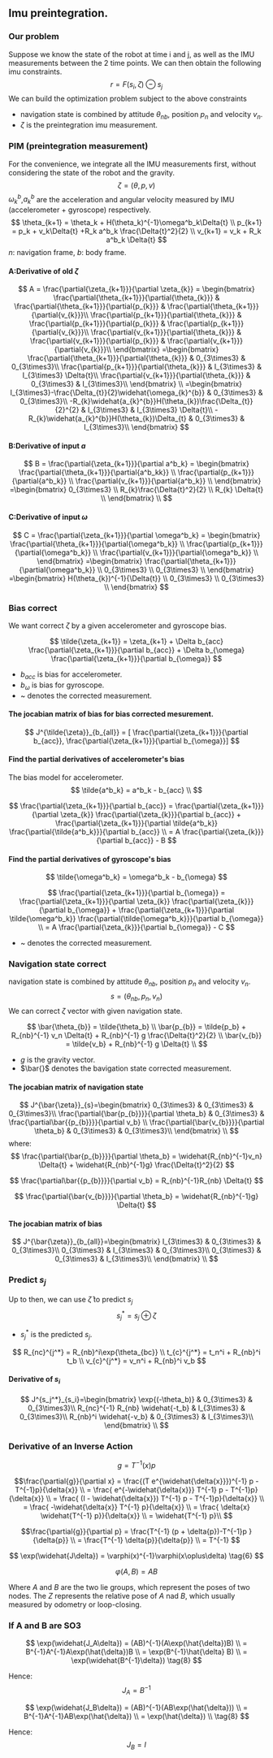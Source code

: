 ## Imu preintegration.  

### Our problem
Suppose we know the state of the robot at time i and j, as well as the IMU measurements between the 2 time points. We can then obtain the following imu constraints.
$$ 
r = F(s_i,\zeta)\ominus s_j
$$
We can build the optimization problem subject to the above constraints
* navigation state is combined by attitude $\theta_{nb}$, position $p_n$ and velocity $v_n$.   
* $\zeta$ is the preintegration imu measurement.


### PIM (preintegration measurement)
For the convenience, we integrate all the IMU measurements first, without considering the state of the robot and the gravity.
$$
\zeta = (\theta, p ,v)
$$
$\omega^b_k$,$a^b_k$ are the acceleration and angular velocity measured by IMU (accelerometer + gyroscope) respectively.
$$
\theta_{k+1} = \theta_k + H(\theta_k)^{-1}\omega^b_k\Delta{t} \\
p_{k+1} = p_k + v_k\Delta{t} +R_k a^b_k \frac{\Delta{t}^2}{2} \\
v_{k+1} = v_k + R_k a^b_k \Delta{t}
$$
$n$: navigation frame, $b$: body frame.
#### A:Derivative of old $\zeta$
$$
A = \frac{\partial{\zeta_{k+1}}}{\partial \zeta_{k}} = 
\begin{bmatrix}
 \frac{\partial{\theta_{k+1}}}{\partial{\theta_{k}}}  & \frac{\partial{\theta_{k+1}}}{\partial{p_{k}}} &  \frac{\partial{\theta_{k+1}}}{\partial{v_{k}}}\\  
 \frac{\partial{p_{k+1}}}{\partial{\theta_{k}}}  & \frac{\partial{p_{k+1}}}{\partial{p_{k}}} &  \frac{\partial{p_{k+1}}}{\partial{v_{k}}}\\  
 \frac{\partial{v_{k+1}}}{\partial{\theta_{k}}}  & \frac{\partial{v_{k+1}}}{\partial{p_{k}}} &  \frac{\partial{v_{k+1}}}{\partial{v_{k}}}\\   
\end{bmatrix} 
=\begin{bmatrix}
 \frac{\partial{\theta_{k+1}}}{\partial{\theta_{k}}}  & 0_{3\times3} & 0_{3\times3}\\  
 \frac{\partial{p_{k+1}}}{\partial{\theta_{k}}}  & I_{3\times3} &  I_{3\times3} \Delta{t}\\  
 \frac{\partial{v_{k+1}}}{\partial{\theta_{k}}}  &  0_{3\times3} &  I_{3\times3}\\   
\end{bmatrix} \\
=\begin{bmatrix}
 I_{3\times3}-\frac{\Delta_{t}}{2}\widehat{\omega_{k}^{b}}  & 0_{3\times3} & 0_{3\times3}\\  
 -R_{k}\widehat{a_{k}^{b}}H(\theta_{k})\frac{\Delta_{t}}{2}^{2} & I_{3\times3} &  I_{3\times3} \Delta{t}\\  
 -R_{k}\widehat{a_{k}^{b}}H(\theta_{k})\Delta_{t}  &  0_{3\times3} &  I_{3\times3}\\   
\end{bmatrix}
$$
#### B:Derivative of input $a$
$$
B = \frac{\partial{\zeta_{k+1}}}{\partial a^b_k} = 
\begin{bmatrix}
 \frac{\partial{\theta_{k+1}}}{\partial{a^b_kk}} \\  
 \frac{\partial{p_{k+1}}}{\partial{a^b_k}}  \\  
 \frac{\partial{v_{k+1}}}{\partial{a^b_k}}  \\   
\end{bmatrix} 
=\begin{bmatrix}
 0_{3\times3} \\  
 R_{k}\frac{\Delta{t}^2}{2}  \\  
 R_{k} \Delta{t}  \\   
\end{bmatrix}  \\
$$

#### C:Derivative of input $\omega$
$$
C = \frac{\partial{\zeta_{k+1}}}{\partial \omega^b_k} = 
\begin{bmatrix}
 \frac{\partial{\theta_{k+1}}}{\partial{\omega^b_k}} \\  
 \frac{\partial{p_{k+1}}}{\partial{\omega^b_k}}  \\  
 \frac{\partial{v_{k+1}}}{\partial{\omega^b_k}}  \\   
\end{bmatrix} 
=\begin{bmatrix}
 \frac{\partial{\theta_{k+1}}}{\partial{\omega^b_k}} \\  
 0_{3\times3}  \\  
 0_{3\times3}  \\   
\end{bmatrix}  
=\begin{bmatrix}
 H(\theta_{k})^{-1}{\Delta{t}} \\  
 0_{3\times3}  \\  
 0_{3\times3}  \\   
\end{bmatrix} 
$$
### Bias correct
We want correct $\zeta$ by a given accelerometer and gyroscope bias.   

$$
\tilde{\zeta_{k+1}} = \zeta_{k+1} + \Delta b_{acc} \frac{\partial{\zeta_{k+1}}}{\partial b_{acc}} +
\Delta b_{\omega} \frac{\partial{\zeta_{k+1}}}{\partial b_{\omega}} 
$$
* $b_{acc}$ is bias for accelerometer.
* $b_{\omega}$ is bias for gyroscope.
* ~ denotes the corrected measurement.
#### The jocabian matrix of bias for bias corrected mesurement.
$$
J^{\tilde{\zeta}}_{b_{all}} =  [ \frac{\partial{\zeta_{k+1}}}{\partial b_{acc}}, \frac{\partial{\zeta_{k+1}}}{\partial b_{\omega}}] 
$$

#### Find the partial derivatives of accelerometer's bias

The bias model for accelerometer.
$$
\tilde{a^b_k} = a^b_k - b_{acc}  \\
$$

$$
\frac{\partial{\zeta_{k+1}}}{\partial b_{acc}} =
\frac{\partial{\zeta_{k+1}}}{\partial \zeta_{k}} \frac{\partial{\zeta_{k}}}{\partial b_{acc}} +
\frac{\partial{\zeta_{k+1}}}{\partial \tilde{a^b_k}} \frac{\partial{\tilde{a^b_k}}}{\partial b_{acc}} \\
= A \frac{\partial{\zeta_{k}}}{\partial b_{acc}} - B
$$
#### Find the partial derivatives of gyroscope's bias

$$
\tilde{\omega^b_k} = \omega^b_k - b_{\omega}
$$

$$
\frac{\partial{\zeta_{k+1}}}{\partial b_{\omega}} =
\frac{\partial{\zeta_{k+1}}}{\partial \zeta_{k}} \frac{\partial{\zeta_{k}}}{\partial b_{\omega}} +
\frac{\partial{\zeta_{k+1}}}{\partial \tilde{\omega^b_k}} \frac{\partial{\tilde{\omega^b_k}}}{\partial b_{\omega}} \\
= A \frac{\partial{\zeta_{k}}}{\partial b_{\omega}} - C
$$

* ~ denotes the corrected measurement.


### Navigation state correct

navigation state is combined by attitude $\theta_{nb}$, position $p_n$ and velocity $v_n$.   
$$
s = (\theta_{nb}, p_{n}, v_{n}) 
$$
We can correct $\zeta$ vector with given navigation state.   

$$
\bar{\theta_{b}} = \tilde{\theta_b} \\
\bar{p_{b}} = \tilde{p_b} + R_{nb}^{-1} v_n \Delta{t} + R_{nb}^{-1} g \frac{\Delta{t}^2}{2} \\
\bar{v_{b}} = \tilde{v_b} + R_{nb}^{-1} g \Delta{t} \\
$$
* $g$ is the gravity vector.
* $\bar{}$ denotes the bavigation state corrected measurement.


#### The jocabian matrix of navigation state
$$
J^{\bar{\zeta}}_{s}=\begin{bmatrix}
 0_{3\times3}  & 0_{3\times3} & 0_{3\times3}\\  
 \frac{\partial{\bar{p_{b}}}}{\partial \theta_b}   & 0_{3\times3} &  \frac{\partial\bar{{p_{b}}}}{\partial v_b} \\  
\frac{\partial{\bar{v_{b}}}}{\partial \theta_b}  &  0_{3\times3} &  0_{3\times3}\\   
\end{bmatrix} \\
$$
where:
$$
\frac{\partial{\bar{p_{b}}}}{\partial \theta_b} = \widehat{R_{nb}^{-1}v_n} \Delta{t} + \widehat{R_{nb}^{-1}g} \frac{\Delta{t}^2}{2}
$$

$$
\frac{\partial\bar{{p_{b}}}}{\partial v_b} = R_{nb}^{-1}R_{nb} \Delta{t} 
$$

$$
\frac{\partial{\bar{v_{b}}}}{\partial \theta_b} = \widehat{R_{nb}^{-1}g} \Delta{t}
$$
#### The jocabian matrix of bias
$$
J^{\bar{\zeta}}_{b_{all}}=\begin{bmatrix}
 I_{3\times3} & 0_{3\times3} & 0_{3\times3}\\  
 0_{3\times3} & I_{3\times3} & 0_{3\times3}\\  
 0_{3\times3} & 0_{3\times3} & I_{3\times3}\\   
\end{bmatrix} \\
$$

### Predict $s_j$
Up to then, we can use $\bar{\zeta}$ to predict $s_j$
$$s_j^* = s_j\oplus\zeta $$
* $s_j^*$ is the predicted $s_j$.

$$
R_{nc}^{j^*} = R_{nb}^i\exp{\theta_{bc}} \\
t_{c}^{j^*} = t_n^i + R_{nb}^i t_b \\
v_{c}^{j^*} = v_n^i + R_{nb}^i v_b
$$
#### Derivative of $s_i$
$$
J^{s_j^*}_{s_i}=\begin{bmatrix}
 \exp{(-\theta_b)} & 0_{3\times3} & 0_{3\times3}\\  
  R_{nc}^{-1} R_{nb} \widehat{-t_b} & I_{3\times3} & 0_{3\times3}\\  
 R_{nb}^i \widehat{-v_b} & 0_{3\times3} & I_{3\times3}\\   
\end{bmatrix} \\
$$

### Derivative of an Inverse Action
$$g = T^{-1}(x)p $$

$$\frac{\partial{g}}{\partial x} = \frac{(T e^{\widehat{\delta{x}}})^{-1} p - T^{-1}p}{\delta{x}} \\ 
= \frac{ e^{-\widehat{\delta{x}}} T^{-1} p - T^{-1}p}{\delta{x}} \\
= \frac{ (I - \widehat{\delta{x}}) T^{-1} p - T^{-1}p}{\delta{x}} \\
= \frac{ -\widehat{\delta{x}} T^{-1} p}{\delta{x}} \\
= \frac{ \delta{x} \widehat{T^{-1} p}}{\delta{x}} \\
= \widehat{T^{-1} p}\\
$$


$$\frac{\partial{g}}{\partial p} = \frac{T^{-1} (p + \delta{p})-T^{-1}p }{\delta{p}} \\ 
= \frac{T^{-1} \delta{p}}{\delta{p}} \\
= T^{-1}
$$


$$
    \exp(\widehat{J\delta}) = \varphi(x)^{-1}\varphi(x\oplus\delta)
    \tag{6}
$$

$$
    \varphi(A,B) = AB \tag{7}
$$

Where $A$ and $B$ are the two lie groups, which represent the poses of two nodes. The $Z$ represents the relative pose of $A$ nad $B$, which usually measured by odometry or loop-closing.

### If A and B are SO3

$$
    \exp(\widehat{J_A\delta}) = (AB)^{-1}(A\exp(\hat{\delta})B) \\
    = B^{-1}A^{-1}A\exp(\hat{\delta})B \\
    = \exp(B^{-1}\hat{\delta} B) \\
    = \exp(\widehat{B^{-1}\delta})
     \tag{8}
$$

Hence:
$$
   J_A = B^{-1} \tag{9}
$$

$$
    \exp(\widehat{J_B\delta}) = (AB)^{-1}(AB\exp(\hat{\delta})) \\
    = B^{-1}A^{-1}AB\exp(\hat{\delta}) \\
    = \exp(\hat{\delta}) \\
     \tag{8}
$$

Hence:
$$
   J_B = I
$$

